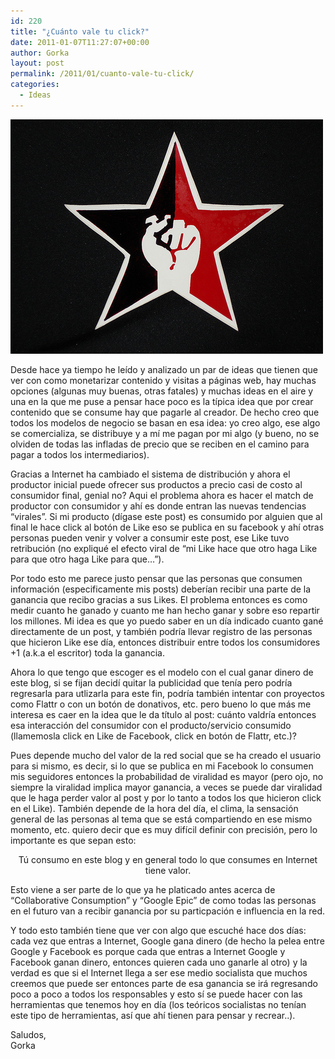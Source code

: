 ```yaml
---
id: 220
title: "¿Cuánto vale tu click?"
date: 2011-01-07T11:27:07+00:00
author: Gorka
layout: post
permalink: /2011/01/cuanto-vale-tu-click/
categories:
  - Ideas
---
```

<img style="margin: auto;" src="/wp-content/uploads/2011/01/cuanto-vale-tu-click.jpg" alt="Tu click" />

Desde hace ya tiempo he leído y analizado un par de ideas que tienen que ver con como monetarizar contenido y visitas a páginas web, hay muchas opciones (algunas muy buenas, otras fatales) y muchas ideas en el aire y una en la que me puse a pensar hace poco es la típica idea que por crear contenido que se consume hay que pagarle al creador. De hecho creo que todos los modelos de negocio se basan en esa idea: yo creo algo, ese algo se comercializa, se distribuye y a mí me pagan por mi algo (y bueno, no se olviden de todas las infladas de precio que se reciben en el camino para pagar a todos los intermediarios).

Gracias a Internet ha cambiado el sistema de distribución y ahora el productor inicial puede ofrecer sus productos a precio casi de costo al consumidor final, genial no? Aqui el problema ahora es hacer el match de productor con consumidor y ahí es donde entran las nuevas tendencias “virales”. Si mi producto (dígase este post) es consumido por alguien que al final le hace click al botón de Like eso se publica en su facebook y ahí otras personas pueden venir y volver a consumir este post, ese Like tuvo retribución (no expliqué el efecto viral de “mi Like hace que otro haga Like para que otro haga Like para que…”).

Por todo esto me parece justo pensar que las personas que consumen información (especificamente mis posts) deberían recibir una parte de la ganancia que recibo gracias a sus Likes. El problema entonces es como medir cuanto he ganado y cuanto me han hecho ganar y sobre eso repartir los millones. Mi idea es que yo puedo saber en un día indicado cuanto gané directamente de un post, y también podría llevar registro de las personas que hicieron Like ese día, entonces distribuir entre todos los consumidores +1 (a.k.a el escritor) toda la ganancia.

Ahora lo que tengo que escoger es el modelo con el cual ganar dinero de este blog, si se fijan decidí quitar la publicidad que tenía pero podría regresarla para utlizarla para este fin,  podría también intentar con proyectos como Flattr o con un botón de donativos, etc. pero bueno lo que más me interesa es caer en la idea que le da título al post: cuánto valdría entonces esa interacción del consumidor con el producto/servicio consumido (llamemosla click en Like de Facebook, click en botón de Flattr, etc.)?

Pues depende mucho del valor de la red social que se ha creado el usuario para si mismo, es decir, si lo que se publica en mi Facebook lo consumen mis seguidores entonces la probabilidad de viralidad es mayor (pero ojo, no siempre la viralidad implica mayor ganancia, a veces se puede dar viralidad que le haga perder valor al post y por lo tanto a todos los que hicieron click en el Like). También depende de la hora del día, el clima, la sensación general de las personas al tema que se está compartiendo en ese mismo momento, etc. quiero decir que es muy difícil definir con precisión, pero lo importante es que sepan esto:

<p style="text-align: center;">Tú consumo en este blog y en general todo lo que consumes en Internet tiene valor.</p>

Esto viene a ser parte de lo que ya he platicado antes acerca de “Collaborative Consumption” y “Google Epic” de como todas las personas en el futuro van a recibir ganancia por su particpación e influencia en la red.

Y todo esto también tiene que ver con algo que escuché hace dos días: cada vez que entras a Internet, Google gana dinero (de hecho la pelea entre Google y Facebook es porque cada que entras a Internet Google y Facebook ganan dinero, entonces quieren cada uno ganarle al otro) y la verdad es que si el Internet llega a ser ese medio socialista que muchos creemos que puede ser entonces parte de esa ganancia se irá regresando poco a poco a todos los responsables y esto sí se puede hacer con las herramientas que tenemos hoy en día (los teóricos socialistas no tenían este tipo de herramientas, así que ahí tienen para pensar y recrear..).

Saludos,<br />
Gorka
